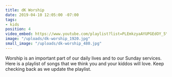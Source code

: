 ```yaml
---
title: dK Worship
date: 2019-04-10 12:05:00 -07:00
tags:
- kids
position: 4
video_embed: https://www.youtube.com/playlist?list=PLEmkzyaAYUPGEdOY_5YlFoaFJMH0AyV4E
image: "/uploads/dk-worship_1920.jpg"
small_image: "/uploads/dk-worship_480.jpg"
---
```


Worship is an important part of our daily lives and to our Sunday services. Here is a playlist of songs that we think you and your kiddos will love. Keep checking back as we update the playlist. 